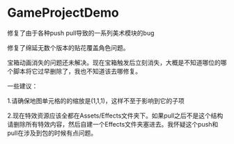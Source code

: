 # GameProjectDemo

修复了由于各种push pull导致的一系列美术模块的bug

修复了绵延无数个版本的贴花覆盖角色问题。

宝箱动画消失的问题还未解决。现在宝箱触发后立刻消失，大概是不知道哪位的哪个脚本将它过早删除了，我也不知道该去哪修复。

一些建议：

1.请确保地图单元格的的缩放是(1,1,1)，这样不至于影响到它的子项

2.现在特效资源应该全都在Assets/Effects文件夹下。如果pull之后不是这个结构请删除所有特效内容，然后自建一个Effects文件夹塞进去。我怀疑这个push和pull在涉及到包的时候有点问题。
